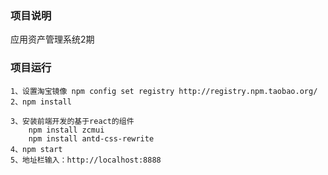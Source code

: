 ### 项目说明
应用资产管理系统2期 

### 项目运行

```
1、设置淘宝镜像 npm config set registry http://registry.npm.taobao.org/
2、npm install

3、安装前端开发的基于react的组件
	npm install zcmui
	npm install antd-css-rewrite
4、npm start
5、地址栏输入：http://localhost:8888 
```
